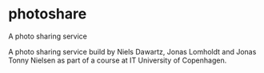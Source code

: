 # photoshare
A photo sharing service

A photo sharing service build by Niels Dawartz, Jonas Lomholdt and Jonas Tonny Nielsen as part of a course at IT University of Copenhagen.
